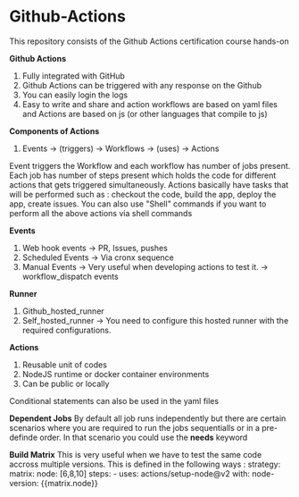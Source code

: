 # Github-Actions
This repository consists of the Github Actions certification course hands-on


**Github Actions**
1. Fully integrated with GitHub
2. Github Actions can be triggered with any response on the Github
3. You can easily login the logs
4. Easy to write and share and action workflows are based on yaml files and Actions are based on js (or other languages that compile to js)

**Components of Actions**
1. Events -> (triggers) -> Workflows -> (uses) -> Actions

Event triggers the Workflow and each workflow has number of jobs present. Each job has number of steps present which holds the code for different actions that gets triggered simultaneously.
Actions basically have tasks that will be performed such as : checkout the code, build the app, deploy the app, create issues.
You can also use "Shell" commands if you want to perform all the above actions via shell commands

**Events**
1. Web hook events -> PR, Issues, pushes
2. Scheduled Events -> Via cronx sequence
3. Manual Events -> Very useful when developing actions to test it. -> workflow_dispatch events

**Runner**
1. Github_hosted_runner
2. Self_hosted_runner -> You need to configure this hosted runner with the required configurations.

**Actions**
1. Reusable unit of codes
2. NodeJS runtime or docker container environments
3. Can be public or locally

Conditional statements can also be used in the yaml files

**Dependent Jobs**
By default all job runs independently but there are certain scenarios where you are required to run the jobs sequentialls or in a pre-definde order. In that scenario you could use the **needs** keyword

**Build Matrix**
This is very useful when we have to test the same code accross multiple versions.
This is defined in the following ways : 
  strategy:
  matrix:
    node: [6,8,10]
  steps:
    - uses: actions/setup-node@v2
      with:
        node-version: {{matrix.node}}
